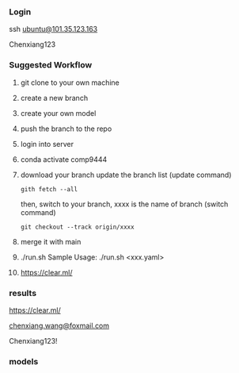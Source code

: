 
### Login 
ssh ubuntu@101.35.123.163

Chenxiang123

### Suggested Workflow 

1. git clone to your own machine 
3. create a new branch 
4. create your own model
5. push the branch to the repo
6. login into server
7. conda activate comp9444
8. download your branch
   update the branch list (update command)
   ```
   gith fetch --all
   ```
   then, switch to your branch, xxxx is the name of branch (switch command)
   ```
   git checkout --track origin/xxxx
   ```
9. merge it with main

10. ./run.sh 
   Sample Usage: ./run.sh <xxx.yaml>  <epochs>  <batch-siz>
11. https://clear.ml/

### results

https://clear.ml/

chenxiang.wang@foxmail.com

Chenxiang123!

### models
